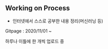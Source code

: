 ## Working on Process
- 인터넷에서 스스로 공부한 내용 정리(머신러닝 등)

Gitpage : 2020/11/01 ~ <br>

하루나 이틀에 한 개씩 업로드 중
